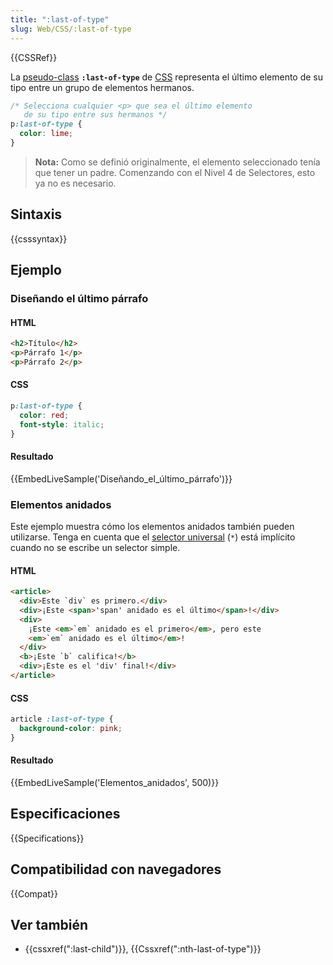 ```yaml
---
title: ":last-of-type"
slug: Web/CSS/:last-of-type
---
```


{{CSSRef}}

La [pseudo-class](/es/docs/Web/CSS/Pseudo-classes) **`:last-of-type`** de [CSS](/es/docs/Web/CSS) representa el último elemento de su tipo entre un grupo de elementos hermanos.

```css
/* Selecciona cualquier <p> que sea el último elemento
   de su tipo entre sus hermanos */
p:last-of-type {
  color: lime;
}
```

> **Nota:** Como se definió originalmente, el elemento seleccionado tenía que tener un padre. Comenzando con el Nivel 4 de Selectores, esto ya no es necesario.

## Sintaxis

{{csssyntax}}

## Ejemplo

### Diseñando el último párrafo

#### HTML

```html
<h2>Título</h2>
<p>Párrafo 1</p>
<p>Párrafo 2</p>
```

#### CSS

```css
p:last-of-type {
  color: red;
  font-style: italic;
}
```

#### Resultado

{{EmbedLiveSample('Diseñando_el_último_párrafo')}}

### Elementos anidados

Este ejemplo muestra cómo los elementos anidados también pueden utilizarse. Tenga en cuenta que el [selector universal](/es/docs/Web/CSS/Universal_selectors) (`*`) está implícito cuando no se escribe un selector simple.

#### HTML

```html
<article>
  <div>Este `div` es primero.</div>
  <div>¡Este <span>'span' anidado es el último</span>!</div>
  <div>
    ¡Este <em>`em` anidado es el primero</em>, pero este
    <em>`em` anidado es el último</em>!
  </div>
  <b>¡Este `b` califica!</b>
  <div>¡Este es el 'div' final!</div>
</article>
```

#### CSS

```css
article :last-of-type {
  background-color: pink;
}
```

#### Resultado

{{EmbedLiveSample('Elementos_anidados', 500)}}

## Especificaciones

{{Specifications}}

## Compatibilidad con navegadores

{{Compat}}

## Ver también

- {{cssxref(":last-child")}}, {{Cssxref(":nth-last-of-type")}}
